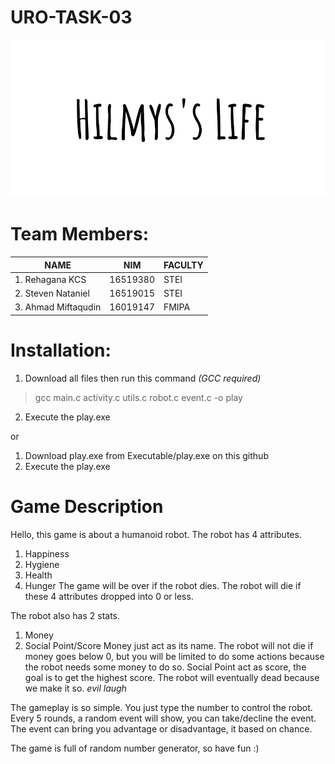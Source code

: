 # URO-TASK-03
![Hilmys's Life](https://github.com/AhmadMiftaqudin/Hilmy-s-Life/blob/master/hilmys'slife.png)
# Team Members:
| NAME               | NIM     | FACULTY   |
|--------------------|---------|-----------|
|1. Rehagana KCS     | 16519380| STEI  |
|2. Steven Nataniel  | 16519015| STEI  |
|3. Ahmad Miftaqudin | 16019147| FMIPA |

# Installation:
1. Download all files then run this command *(GCC required)*
> gcc main.c activity.c utils.c robot.c event.c -o play
2. Execute the play.exe

or
1. Download play.exe from Executable/play.exe on this github
2. Execute the play.exe

# Game Description
Hello, this game is about a humanoid robot.
The robot has 4 attributes.
1. Happiness
2. Hygiene
3. Health
4. Hunger
The game will be over if the robot dies. The robot will die if these 4 attributes dropped into 0 or less.

The robot also has 2 stats.
1. Money
2. Social Point/Score
Money just act as its name. The robot will not die if money goes below 0, but you will be limited to do some actions because the robot needs some money to do so.
Social Point act as score, the goal is to get the highest score.
The robot will eventually dead because we make it so. *evil laugh*

The gameplay is so simple. You just type the number to control the robot.
Every 5 rounds, a random event will show, you can take/decline the event.
The event can bring you advantage or disadvantage, it based on chance.

The game is full of random number generator, so have fun :)
